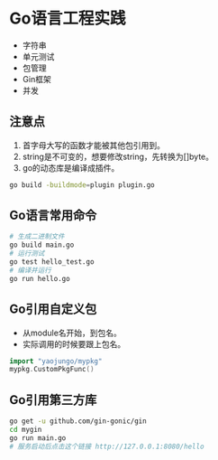 # Go语言工程实践
- 字符串
- 单元测试
- 包管理
- Gin框架
- 并发

## 注意点
1. 首字母大写的函数才能被其他包引用到。
2. string是不可变的，想要修改string，先转换为[]byte。
3. go的动态库是编译成插件。

```sh
go build -buildmode=plugin plugin.go
```
## Go语言常用命令
```sh
# 生成二进制文件
go build main.go 
# 运行测试
go test hello_test.go
# 编译并运行
go run hello.go
```
## Go引用自定义包
- 从module名开始，到包名。
- 实际调用的时候要跟上包名。
```go
import "yaojungo/mypkg"
mypkg.CustomPkgFunc()
```
## Go引用第三方库
```sh
go get -u github.com/gin-gonic/gin
cd mygin
go run main.go
# 服务启动后点击这个链接 http://127.0.0.1:8080/hello
```
